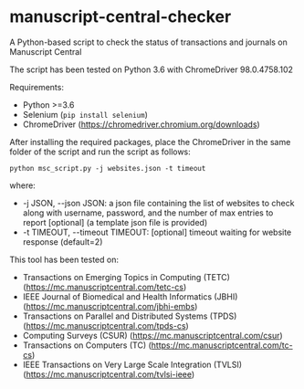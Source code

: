 # manuscript-central-checker
A Python-based script to check the status of transactions and journals on Manuscript Central

The script has been tested on Python 3.6 with ChromeDriver 98.0.4758.102

Requirements:
- Python >=3.6
- Selenium (`pip install selenium`)
- ChromeDriver (https://chromedriver.chromium.org/downloads)

After installing the required packages, place the ChromeDriver in the same folder of the script and run the script as follows:

`python msc_script.py -j websites.json -t timeout`

where:
- -j JSON, --json JSON: a json file containing the list of websites to check along with username, password, and the number of max entries to report [optional] (a template json file is provided)
- -t TIMEOUT, --timeout TIMEOUT: [optional] timeout waiting for website response (default=2)


This tool has been tested on:
- Transactions on Emerging Topics in Computing (TETC) (https://mc.manuscriptcentral.com/tetc-cs)
- IEEE Journal of Biomedical and Health Informatics (JBHI) (https://mc.manuscriptcentral.com/jbhi-embs)
- Transactions on Parallel and Distributed Systems (TPDS) (https://mc.manuscriptcentral.com/tpds-cs)
- Computing Surveys (CSUR) (https://mc.manuscriptcentral.com/csur)
- Transactions on Computers (TC) (https://mc.manuscriptcentral.com/tc-cs)
- IEEE Transactions on Very Large Scale Integration (TVLSI) (https://mc.manuscriptcentral.com/tvlsi-ieee)
